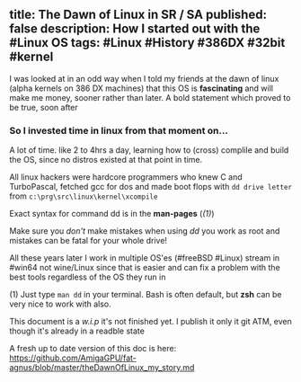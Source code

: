 title: The Dawn of Linux in SR / SA 
published: false
description: How I started out with the #Linux OS
tags: #Linux #History #386DX #32bit #kernel
--

I was looked at in an odd way when I told my friends at the dawn of linux (alpha kernels on 386 DX machines) that this OS is **fascinating** and will make me money, sooner rather than later. A bold statement which proved to be true, soon after

### So I invested time in linux from that moment on...

A lot of time. like 2 to 4hrs a day, learning how to (cross) complile and build the OS, since no distros existed at that point in time.

All linux hackers were hardcore programmers who knew C and TurboPascal, fetched gcc for dos and made boot flops with `dd drive letter` from `c:\prg\src\linux\kernel\xcompile`

Exact syntax for command dd is in the **man-pages** (*(1)*)

Make sure you _don't_ make mistakes when using _dd_ you work as root and mistakes can be fatal for your whole drive!

All these years later I work in multiple OS'es (#freeBSD #Linux) stream in #win64 not wine/Linux since that is easier and can fix a problem with the best tools regardless of the OS they run in

(1)
Just type `man dd` in your terminal. Bash is often default, but **zsh** can be very nice to work with also.

This document is a _w.i.p_ it's not finished yet. I publish it only it git ATM, even though it's already in a readble state


A fresh up to date version of this doc is here: <https://github.com/AmigaGPU/fat-agnus/blob/master/theDawnOfLinux_my_story.md>